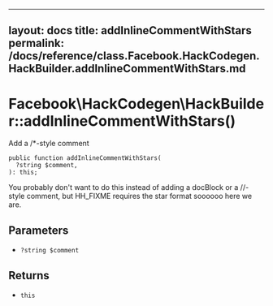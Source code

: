 
***

layout: docs
title: addInlineCommentWithStars
permalink: /docs/reference/class.Facebook.HackCodegen.HackBuilder.addInlineCommentWithStars.md
---







# Facebook\\HackCodegen\\HackBuilder::addInlineCommentWithStars()




Add a /*-style comment




``` Hack
public function addInlineCommentWithStars(
  ?string $comment,
): this;
```




You probably don't want to do this instead
of adding a docBlock or a //-style comment, but HH_FIXME requires
the star format soooooo here we are.




## Parameters




+ ` ?string $comment `




## Returns




* ` this `